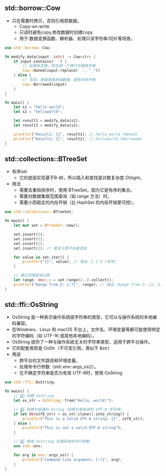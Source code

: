 
## std::borrow::Cow
+ 只在需要时拷贝，否则引用原数据。
    + Copy-on-write
    + 只读时避免copy,修改数据时创建copy
    + 用于:数据变换函数、解析器、处理只读字符串/切片等场景。
```rust
use std::borrow::Cow;

fn modify_data(input: &str) -> Cow<str> {
    if input.contains(' ') {
        // 如果有空格，则生成一个拷贝并替换空格
        Cow::Owned(input.replace(' ', "_"))
    } else {
        // 否则，直接借用原始数据，避免内存开销
        Cow::Borrowed(input)
    }
}

fn main() {
    let s1 = "hello world";
    let s2 = "helloworld";

    let result1 = modify_data(s1);
    let result2 = modify_data(s2);

    println!("Result1: {}", result1); // hello_world (Owned)
    println!("Result2: {}", result2); // helloworld (Borrowed)
}

```

## std::collections::BTreeSet
+ 有序set
    + 它的底层实现基于B-树，所以插入和查找是对数复杂度 𝑂(𝑙𝑜𝑔𝑛)。
+ 用法
    + 需要去重和排序时，使用 BTreeSet，因为它是有序的集合。
    + 需要对数据集做范围查询（如 range 方法）时。
    + 需要小而稳定的内存开销（比 HashSet 的内存开销更可控）。
```rust
use std::collections::BTreeSet;

fn main() {
    let mut set = BTreeSet::new();

    set.insert(3);
    set.insert(1);
    set.insert(2);
    set.insert(2); // 重复元素不会被添加

    for value in set.iter() {
        println!("{}", value); // 输出：1 2 3 (有序)
    }

    // 通过范围查询元素
    let range: Vec<_> = set.range(2..).collect();
    println!("Range from 2: {:?}", range); // 输出：Range from 2: [2, 3]
}

```

## std::ffi::OsString
+ OsString 是一种表示操作系统级字符串的类型，它可以与操作系统的本地编码兼容。
+ 在Windows、Linux 和 macOS 平台上，文件名、环境变量等都可能使用特定的字符编码（如 UTF-16 或其他本地编码）。
+ OsString 提供了一种与操作系统无关的字符串类型，适用于跨平台操作。
+ 它的配套类型是 OsStr（不可变引用，类似于 &str）
+ 用途
    + 跨平台的文件路径和环境变量。
    + 处理命令行参数（std::env::args_os()）。
    + 在不确定字符串是否为有效 UTF-8时，使用 OsString
```rust
use std::ffi::OsString;

fn main() {
    // 1️⃣ 创建 OsString
    let os_str = OsString::from("Hello, world!");

    // 2️⃣ 转换为普通的 String（如果它是有效的 UTF-8 字符串）
    if let Ok(utf8_str) = os_str.clone().into_string() {
        println!("This is a valid UTF-8 string: {}", utf8_str);
    } else {
        println!("This is not a valid UTF-8 string");
    }

    // 3️⃣ 使用 OsString 处理系统命令行参数
    use std::env;

    for arg in env::args_os() {
        println!("Command-line argument: {:?}", arg);
    }
}


```
